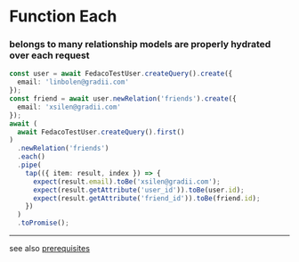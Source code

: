 # Function Each
### belongs to many relationship models are properly hydrated over each request

```typescript
const user = await FedacoTestUser.createQuery().create({
  email: 'linbolen@gradii.com'
});
const friend = await user.newRelation('friends').create({
  email: 'xsilen@gradii.com'
});
await (
  await FedacoTestUser.createQuery().first()
)
  .newRelation('friends')
  .each()
  .pipe(
    tap(({ item: result, index }) => {
      expect(result.email).toBe('xsilen@gradii.com');
      expect(result.getAttribute('user_id')).toBe(user.id);
      expect(result.getAttribute('friend_id')).toBe(friend.id);
    })
  )
  .toPromise();
```


----
see also [prerequisites](./../database-fedaco-integration/prerequisite)
